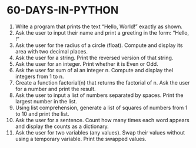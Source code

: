 # 60-DAYS-IN-PYTHON


1. Write a program that prints the text “Hello, World!” exactly as shown.
2. Ask the user to input their name and print a greeting in the form: “Hello, <name>!”
3. Ask the user for the radius of a circle (float). Compute and display its area with two decimal places.
4. Ask the user for a string. Print the reversed version of that string.
5. Ask the user for an integer. Print whether it is Even or Odd.
6. Ask the user for sum of al an integer n. Compute and display thel integers from 1 to n.
7. Create a function factorial(n) that returns the factorial of n. Ask the user for a number and print the result.
8. Ask the user to input a list of numbers separated by spaces. Print the largest number in the list.
9. Using list comprehension, generate a list of squares of numbers from 1 to 10 and print the list.
10. Ask the user for a sentence. Count how many times each word appears and display the counts as a dictionary.
11. Ask the user for two variables (any values). Swap their values without using a temporary variable. Print the swapped values.



